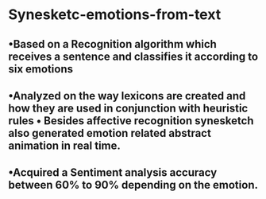 # Synesketc-emotions-from-text
## •Based on a Recognition algorithm which receives a sentence and classifies it according to six emotions 
## •Analyzed on the way lexicons are created and how they are used in conjunction with heuristic rules • Besides affective recognition synesketch also generated emotion related abstract animation in real time. 
## •Acquired a Sentiment analysis accuracy between 60% to 90% depending on the emotion.
